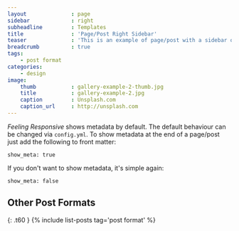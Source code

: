 ```yaml
---
layout              : page
sidebar             : right
subheadline         : Templates
title               : 'Page/Post Right Sidebar'
teaser              : 'This is an example of page/post with a sidebar on the right.'
breadcrumb          : true
tags:
    - post format
categories:
    - design
image:
    thumb           : gallery-example-2-thumb.jpg
    title           : gallery-example-2.jpg
    caption         : Unsplash.com
    caption_url     : http://unsplash.com
---
```

*Feeling Responsive* shows metadata by default. The default behaviour can be changed via `config.yml`. To show metadata at the end of a page/post just add the following to front matter:
<!--more-->

~~~
show_meta: true
~~~

If you don't want to show metadata, it's simple again:

~~~
show_meta: false
~~~


## Other Post Formats
{: .t60 }
{% include list-posts tag='post format' %}
